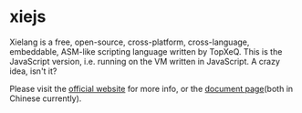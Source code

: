 # xiejs

Xielang is a free, open-source, cross-platform, cross-language, embeddable, ASM-like scripting language written by TopXeQ. This is the JavaScript version, i.e. running on the VM written in JavaScript. A crazy idea, isn't it?

Please visit the [official website](http://xie.topget.org) for more info, or the [document page](http://xie.topget.org/xiejs.html)(both in Chinese currently).